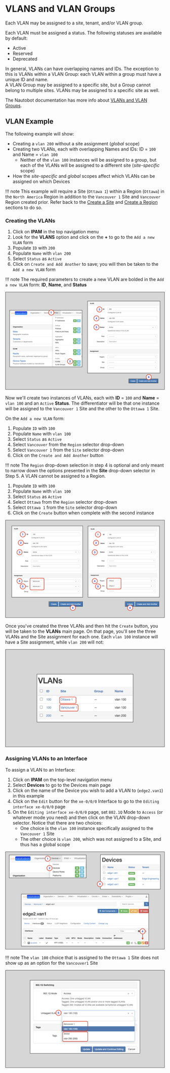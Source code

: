 # VLANS and VLAN Groups

Each VLAN may be assigned to a site, tenant, and/or VLAN group.

Each VLAN must be assigned a status. The following statuses are available by default:

- Active
- Reserved
- Deprecated

In general, VLANs can have overlapping names and IDs. The exception to this is VLANs within a VLAN Group: each VLAN within a group must have a unique ID and name.  
A VLAN Group may be assigned to a specific site, but a Group cannot belong to multiple sites. VLANs may be assigned to a specific site as well.

The Nautobot documentation has more info about [VLANs and VLAN Groups](https://nautobot.readthedocs.io/en/latest/core-functionality/vlans/#vlan-management).

## VLAN Example

The following example will show:

* Creating a `vlan 200` without a site assignment (*global* scope)
* Creating two VLANs, each with overlapping Names and IDs: ID = `100` and Name = `vlan 100`
  * Neither of the `vlan 100` instances will be assigned to a group, but each of the VLANs will be assigned to a different site (*site-specific* scope)
* How the *site-specific* and *global* scopes affect which VLANs can be assigned on which Devices

!!! note
    This example will require a Site (`Ottawa 1`) within a Region (`Ottawa`) in the `North America` Region in addition to the `Vancouver 1` Site and `Vancouver` Region created prior. 
    Refer back to the [Create a Site](creating-devices.md#create-a-site) and [Create a Region](regions.md#creating-regions) sections to do so.


### Creating the VLANs

1. Click on **IPAM** in the top navigation menu
2. Look for the **VLANS** option and click on the **+** to go to the `Add a new VLAN` form
3. Populate `ID` with `200`
4. Populate `Name` with `vlan 200`
5. Select `Status` as `Active`
6. Click on `Create and Add Another` to save; you will then be taken to the `Add a new VLAN` form

!!! note
    The required parameters to create a new VLAN are bolded in the `Add a new VLAN` form: **ID**, **Name**, and **Status**

![](../images/getting-started-nautobot-ui/22-create-vlans.png)

Now we'll create two instances of VLANs, each with **ID** = `100` and **Name** = `vlan 100` and an `Active` **Status**.
The differentiator will be that one instance will be assigned to the `Vancouver 1` Site and the other to the `Ottawa 1` Site.

On the `Add a new VLAN` form:

1. Populate `ID` with `100`
2. Populate `Name` with `vlan 100`
3. Select `Status` as `Active`
4. Select `Vancouver` from the `Region` selector drop-down
5. Select `Vancouver 1` from the `Site` selector drop-down
6. Click on the `Create and Add Another` button

!!! note
    The `Region` drop-down selection in step 4 is optional and only meant to narrow down the options presented in the **Site** drop-down selector in Step 5.
    A VLAN cannot be assigned to a Region.

1. Populate `ID` with `100`
2. Populate `Name` with `vlan 100`
3. Select `Status` as `Active`
4. Select `Ottawa` from the `Region` selector drop-down
5. Select `Ottawa 1` from the `Site` selector drop-down
6. Click on the `Create` button when complete with the second instance

![](../images/getting-started-nautobot-ui/23-create-vlans-2.png)

Once you've created the three VLANs and then hit the `Create` button, you will be taken to the **VLANs** main page. On that page, 
you'll see the three VLANs and the Site assignment for each one. Each `vlan 100` instance will have a Site assignment, while
`vlan 200` will not:

![](../images/getting-started-nautobot-ui/24-vlan-main-page.png)

### Assigning VLANs to an Interface

To assign a VLAN to an Interface:

1. Click on **IPAM** on the top-level navigation menu
2. Select **Devices** to go to the Devices main page
3. Click on the name of the Device you wish to add a VLAN to (`edge2.van1`) in this example
4. Click on the `Edit` button for the `xe-0/0/0` Interface to go to the `Editing interface xe-0/0/0` page
5. On the `Editing interface xe-0/0/0` page, set `802.1Q` Mode to `Access` (or whatever mode you need) and then click on the VLAN drop-down selector. Notice that there are two choices:
    * One choice is the `vlan 100` instance specifically assigned to the `Vancouver 1` Site
    * The other choice is `vlan 200`, which was not assigned to a Site, and thus has a global scope 

![](../images/getting-started-nautobot-ui/25-add-vlan-to-interface.png)

!!! note 
    The `vlan 100` choice that is assigned to the `Ottawa 1` Site does not show up as an option for the `Vancouver1` Site

![](../images/getting-started-nautobot-ui/26-add-vlan-to-interface-2.png)
